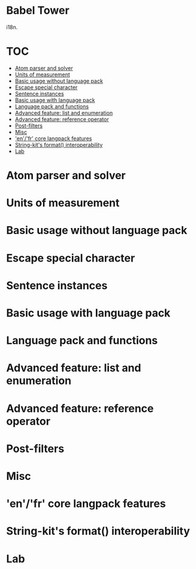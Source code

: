 

# Babel Tower

i18n.
 
# TOC
   - [Atom parser and solver](#atom-parser-and-solver)
   - [Units of measurement](#units-of-measurement)
   - [Basic usage without language pack](#basic-usage-without-language-pack)
   - [Escape special character](#escape-special-character)
   - [Sentence instances](#sentence-instances)
   - [Basic usage with language pack](#basic-usage-with-language-pack)
   - [Language pack and functions](#language-pack-and-functions)
   - [Advanced feature: list and enumeration](#advanced-feature-list-and-enumeration)
   - [Advanced feature: reference operator](#advanced-feature-reference-operator)
   - [Post-filters](#post-filters)
   - [Misc](#misc)
   - ['en'/'fr' core langpack features](#enfr-core-langpack-features)
   - [String-kit's format() interoperability](#string-kits-format-interoperability)
   - [Lab](#lab)
<a name=""></a>
 
<a name="atom-parser-and-solver"></a>
# Atom parser and solver
<a name="units-of-measurement"></a>
# Units of measurement
<a name="basic-usage-without-language-pack"></a>
# Basic usage without language pack
<a name="escape-special-character"></a>
# Escape special character
<a name="sentence-instances"></a>
# Sentence instances
<a name="basic-usage-with-language-pack"></a>
# Basic usage with language pack
<a name="language-pack-and-functions"></a>
# Language pack and functions
<a name="advanced-feature-list-and-enumeration"></a>
# Advanced feature: list and enumeration
<a name="advanced-feature-reference-operator"></a>
# Advanced feature: reference operator
<a name="post-filters"></a>
# Post-filters
<a name="misc"></a>
# Misc
<a name="enfr-core-langpack-features"></a>
# 'en'/'fr' core langpack features
<a name="string-kits-format-interoperability"></a>
# String-kit's format() interoperability
<a name="lab"></a>
# Lab
